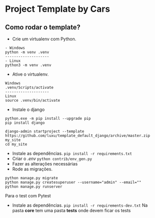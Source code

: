 # Project Template by Cars

## Como rodar o template?
* Crie um virtualenv com Python.
```
- Windows
python -m venv .venv
--------------------
- Linux
python3 -m venv .venv
```
* Ative o virtualenv.
```
Windows
.venv/Scripts/activate
--------------------
Linux
source .venv/bin/activate
```
* Instale o django
```
python.exe -m pip install --upgrade pip
pip install django

django-admin startproject --template https://github.com/luxu/template_default_django/archive/master.zip my_site
cd my_site
```
* Instale as dependências.
``
pip install -r requirements.txt
``
* Criar o *.env*
``python contrib/env_gen.py``
* Fazer as alterações necessárias
* Rode as migrações.
```
python manage.py migrate
python manage.py createsuperuser --username="admin" --email=""
python manage.py runserver
```

Para o test com Pytest
* Instale as dependências.
``
pip install -r requirements-dev.txt
``
Na pasta **core** tem uma pasta **tests** onde devem ficar os tests